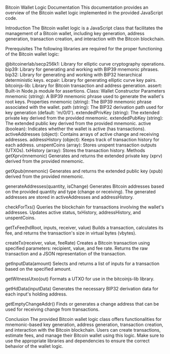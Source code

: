Bitcoin Wallet Logic Documentation
This documentation provides an overview of the Bitcoin wallet logic implemented in the provided JavaScript code.

Introduction
The Bitcoin wallet logic is a JavaScript class that facilitates the management of a Bitcoin wallet, including key generation, address generation, transaction creation, and interaction with the Bitcoin blockchain.

Prerequisites
The following libraries are required for the proper functioning of the Bitcoin wallet logic:

@bitcoinerlab/secp256k1: Library for elliptic curve cryptography operations.
bip39: Library for generating and working with BIP39 mnemonic phrases.
bip32: Library for generating and working with BIP32 hierarchical deterministic keys.
ecpair: Library for generating elliptic curve key pairs.
bitcoinjs-lib: Library for Bitcoin transaction and address generation.
assert: Built-in Node.js module for assertions.
Class: Wallet
Constructor
Parameters
mnemonic (string): A BIP39 mnemonic phrase used to generate the wallet's root keys.
Properties
mnemonic (string): The BIP39 mnemonic phrase associated with the wallet.
path (string): The BIP32 derivation path used for key generation (default: 'm/0/0').
extendedPrivKey (string): The extended private key derived from the provided mnemonic.
extendedPubKey (string): The extended public key derived from the provided mnemonic.
active (boolean): Indicates whether the wallet is active (has transactions).
activeAddresses (object): Contains arrays of active change and receiving addresses.
addressHistory (object): Keeps track of transaction history for each address.
unspentCoins (array): Stores unspent transaction outputs (UTXOs).
txHistory (array): Stores the transaction history.
Methods
getXprv(mnemonic)
Generates and returns the extended private key (xprv) derived from the provided mnemonic.

getXpub(mnemonic)
Generates and returns the extended public key (xpub) derived from the provided mnemonic.

generateAddresses(quantity, isChange)
Generates Bitcoin addresses based on the provided quantity and type (change or receiving). The generated addresses are stored in activeAddresses and addressHistory.

checkForTxs()
Queries the blockchain for transactions involving the wallet's addresses. Updates active status, txHistory, addressHistory, and unspentCoins.

getTxFee(hdRoot, inputs, receiver, value)
Builds a transaction, calculates its fee, and returns the transaction's size in virtual bytes (vbytes).

createTx(receiver, value, feeRate)
Creates a Bitcoin transaction using specified parameters: recipient, value, and fee rate. Returns the raw transaction and a JSON representation of the transaction.

getInputData(amount)
Selects and returns a list of inputs for a transaction based on the specified amount.

getWitnessUtxo(out)
Formats a UTXO for use in the bitcoinjs-lib library.

getHdData(inputData)
Generates the necessary BIP32 derivation data for each input's holding address.

getEmptyChangeAddr()
Finds or generates a change address that can be used for receiving change from transactions.

Conclusion
The provided Bitcoin wallet logic class offers functionalities for mnemonic-based key generation, address generation, transaction creation, and interaction with the Bitcoin blockchain. Users can create transactions, estimate fees, and manage their Bitcoin wallet using this logic. Make sure to use the appropriate libraries and dependencies to ensure the correct behavior of the wallet logic.
